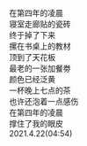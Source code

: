 
在第四年的凌晨  
寝室走廊贴的瓷砖  
终于掉了下来  
摞在书桌上的教材  
顶到了天花板  
最老的一张加餐劵  
颜色已经泛⻩  
一杯晚上七点的茶  
也许还泡着一点感伤  
在第四年的凌晨  
撑住了我的眼皮  
2021.4.22(04:54)  
